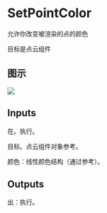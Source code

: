 # SetPointColor

允许你改变被渲染的点的颜色

目标是点云组件

## 图示

![]($-20221218-20301800.png)

## Inputs

在。执行。

目标。点云组件对象参考。

颜色：线性颜色结构（通过参考）。  

## Outputs

出：执行。
